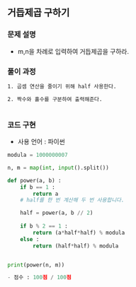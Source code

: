 ## 거듭제곱 구하기

### 문제 설명

- m,n을 차례로 입력하여 거듭제곱을 구하라.

### 풀이 과정

```txt
1. 곱셈 연산을 줄이기 위해 half 사용한다.

2. 짝수와 홀수를 구분하여 출력해준다.



```

### 코드 구현
- 사용 언어 : 파이썬

```python
modula = 1000000007

n, m = map(int, input().split())

def power(a, b) :
    if b == 1 :
        return a
    # half를 한 번 계산해 두 번 사용합니다.

    half = power(a, b // 2)
    
    if b % 2 == 1 :
        return (a*half*half) % modula
    else :
        return (half*half) % modula


print(power(n, m))

- 점수 : 100점 / 100점
